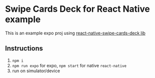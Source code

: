 # Swipe Cards Deck for React Native example
This is an example expo proj using [react-native-swipe-cards-deck lib](https://www.npmjs.com/package/react-native-swipe-cards-deck)

## Instructions
1. `npm i`
2. `npm run expo` for expo, `npm start` for native `react-native`
3. run on simulator/device
